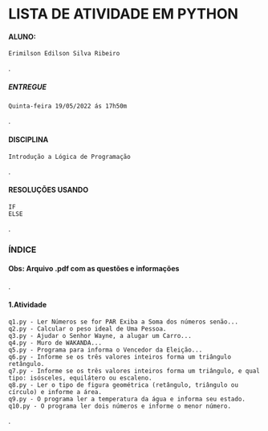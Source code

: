 # LISTA DE ATIVIDADE EM PYTHON

#### ALUNO:
    Erimilson Edilson Silva Ribeiro
.
##### ENTREGUE
    Quinta-feira 19/05/2022 ás 17h50m
.
#### DISCIPLINA
    Introdução a Lógica de Programação
.
#### RESOLUÇÕES USANDO  
    IF
    ELSE
.
### ÍNDICE
#### Obs: Arquivo .pdf com as questões e informações
.
#### 1.Atividade
    q1.py - Ler Números se for PAR Exiba a Soma dos números senão...
    q2.py - Calcular o peso ideal de Uma Pessoa.
    q3.py - Ajudar o Senhor Wayne, a alugar um Carro...
    q4.py - Muro de WAKANDA...
    q5.py - Programa para informa o Vencedor da Eleição...
    q6.py - Informe se os três valores inteiros forma um triângulo retângulo.
    q7.py - Informe se os três valores inteiros forma um triângulo, e qual tipo: isósceles, equilátero ou escaleno.
    q8.py - Ler o tipo de figura geométrica (retângulo, triângulo ou círculo) e informe a área. 
    q9.py - O programa ler a temperatura da água e informa seu estado. 
    q10.py - O programa ler dois números e informe o menor número. 
.